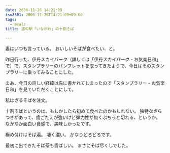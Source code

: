 ```yaml
---
date: 2006-11-26 14:21:09
iso8601: 2006-11-26T14:21:09+09:00
tags:
  - meals
title: 道の駅「いながわ」の十割そば

---
```


妻はいつも言っている。
おいしいそばが食べたい、と。

昨日行った、伊丹スカイパーク（詳しくは「伊丹スカイパーク - お気楽日和」で）で、スタンプラリーのパンフレットを取ってきたようで、今日はそのスタンプラリーに乗ってみることにした。

まあ、今日の詳しい経緯は先に書かれてしまったので「スタンプラリー - お気楽日和」を見ていただくことにして。

私はざるそばを注文。

十割そばというのは、もしかしたら初めて食べたのかもしれない。
独特なざらつきがあって、歯ごたえが強いけど弾力性が無くぶちっと切れる、というか。
なかなか面白い食感で、美味しかったです。

極め付けはそば湯。
凄く濃い。
かなりどろどろです。

最初に出てきたそば茶も香ばしい。
まさにそば尽くしでした。
